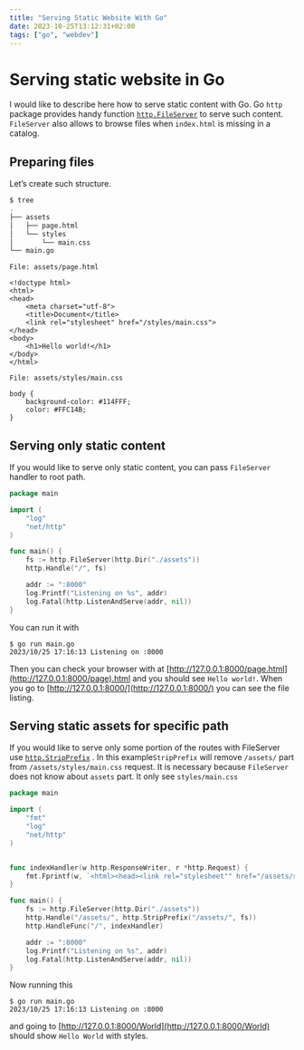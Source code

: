 ```yaml
---
title: "Serving Static Website With Go"
date: 2023-10-25T13:12:31+02:00
tags: ["go", "webdev"]
---
```


# Serving static website in Go

I would like to describe here how to serve static content with Go. Go `http` package provides handy function [`http.FileServer`](https://pkg.go.dev/net/http#FileServer) to serve such content. `FileServer` also allows to browse files when `index.html` is missing in a catalog.
## Preparing files
Let’s create such structure. 

```bash
$ tree
.
├── assets
│   ├── page.html
│   └── styles
│       └── main.css
└── main.go
```

```
File: assets/page.html

<!doctype html>
<html>
<head>
    <meta charset="utf-8">
    <title>Document</title>
    <link rel="stylesheet" href="/styles/main.css">
</head>
<body>
    <h1>Hello world!</h1>
</body>
</html>
```

```
File: assets/styles/main.css

body {
    background-color: #114FFF;
    color: #FFC14B;
}
```

## Serving only static content 
If you would like to serve only static content, you can pass `FileServer` handler to root path. 

```go
package main

import (
	"log"
	"net/http"
)

func main() {
	fs := http.FileServer(http.Dir("./assets"))
	http.Handle("/", fs)

	addr := ":8000"
	log.Printf("Listening on %s", addr)
	log.Fatal(http.ListenAndServe(addr, nil))
}
```

You can run it with
```
$ go run main.go
2023/10/25 17:16:13 Listening on :8000
```
Then you can check your browser with at [http://127.0.0.1:8000/page.html](http://127.0.0.1:8000/page).html and you should see `Hello world!`. When you go to [http://127.0.0.1:8000/](http://127.0.0.1:8000/) you can see the file listing. 
## Serving static assets for specific path
If you would like to serve only some portion of the routes with FileServer use [`http.StripPrefix`](https://pkg.go.dev/net/http#StripPrefix) . In this example`StripPrefix` will remove `/assets/` part from `/assets/styles/main.css` request. It is necessary because `FileServer` does not know about `assets` part. It only see `styles/main.css`

```go
package main

import (
	"fmt"
	"log"
	"net/http"
)


func indexHandler(w http.ResponseWriter, r *http.Request) {
	fmt.Fprintf(w, `<html><head><link rel="stylesheet"" href="/assets/styles/main.css"></head><body>Hello %s</body></html>`, r.URL.Path[1:])
}

func main() {
	fs := http.FileServer(http.Dir("./assets"))
	http.Handle("/assets/", http.StripPrefix("/assets/", fs))
	http.HandleFunc("/", indexHandler)

	addr := ":8000"
	log.Printf("Listening on %s", addr)
	log.Fatal(http.ListenAndServe(addr, nil))
}
```

Now running this 
```
$ go run main.go
2023/10/25 17:16:13 Listening on :8000
```
and going to [http://127.0.0.1:8000/World](http://127.0.0.1:8000/World) should show `Hello World` with styles. 
